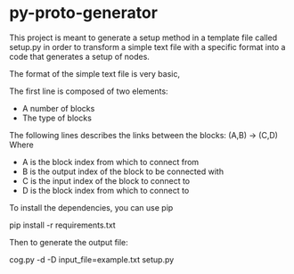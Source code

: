 py-proto-generator
==================

This project is meant to generate a setup method in a template file called setup.py
in order to transform a simple text file with a specific format into a code that generates
a setup of nodes.

The format of the simple text file is very basic,

The first line is composed of two elements:
- A number of blocks
- The type of blocks

The following lines describes the links between the blocks:
(A,B) -> (C,D)
Where
- A is the block index from which to connect from
- B is the output index of the block to be connected with
- C is the input index of the block to connect to
- D is the block index from which to connect to

To install the dependencies, you can use pip

pip install -r requirements.txt

Then to generate the output file:

cog.py -d -D input_file=example.txt setup.py
